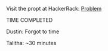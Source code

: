 Visit the propt at HackerRack: [Problem](https://www.hackerrank.com/challenges/minimum-absolute-difference-in-an-array/problem?h_l=interview&playlist_slugs%5B%5D=interview-preparation-kit&playlist_slugs%5B%5D=greedy-algorithms
)

TIME COMPLETED

Dustin: Forgot to time

Talitha: ~30 minutes 
